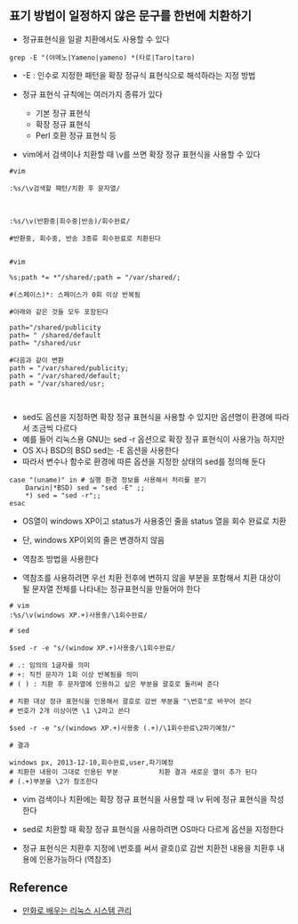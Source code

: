
## 표기 방법이 일정하지 않은 문구를 한번에 치환하기 

- 정규표현식을 일괄 치환에서도 사용할 수 있다



```
grep -E "(야메노|Yameno|yameno) *(타로|Taro|taro)

```

- -E : 인수로 지정한 패턴을 확장 정규식 표현식으로 해석하라는 지정 방법


- 정규 표현식 규칙에는 여러가지 종류가 있다
    - 기본 정규 표현식
    - 확장 정규 표현식
    - Perl 호환 정규 표현식 등
    

- vim에서 검색이나 치환할 때 \v를 쓰면 확장 정규 표현식을 사용할 수 있다 

```
#vim

:%s/\v검색할 패턴/치환 후 문자열/



:%s/\v(반환중|회수중|반송)/회수완료/

#반환중, 회수중, 반송 3종류 회수완료로 치환된다 
```

```

#vim

%s;path *= *"/shared/;path = "/var/shared/;

#(스페이스)*: 스페이스가 0회 이상 반복됨

#아래와 같은 것들 모두 포함된다 

path="/shared/publicity
path= " /shared/default
path= "/shared/usr

#다음과 같이 변환
path = "/var/shared/publicity;
path = "/var/shared/default;
path = "/var/shared/usr;



```

- sed도 옵션을 지정하면 확장 정규 표현식을 사용할 수 있지만 옵션명이 환경에 따라서 조금씩 다르다
- 예를 들어 리눅스용 GNU는 sed -r 옵션으로 확장 정규 표현식이 사용가능 하지만
- OS X나 BSD의 BSD sed는 -E 옵션을 사용한다 
- 따라서 변수나 함수로 환경에 따른 옵션을 지정한 상태의 sed를 정의해 둔다 

```
case "(uname)" in # 실행 환경 정보를 사용해서 처리를 분기 
    Darwin|*BSD) sed = "sed -E" ;;
    *) sed = "sed -r";;
esac

```

- OS열이 windows XP이고 status가 사용중인 줄을 status 열을 회수 완료로 치환
- 단, windows XP이외의 줄은 변경하지 않음

- 역참조 방법을 사용한다 
- 역참조를 사용하려면 우선 치환 전후에 변하지 않을 부분을 포함해서 치환 대상이 될 문자열 전체를 나타내는 정규표현식을 만들어야 한다 

```
# vim
:%s/\v(windows XP.+)사용중/\1회수완료/

# sed

$sed -r -e "s/(window XP.+)사용중/\1회수완료/

# .: 임의의 1글자를 의미
# +: 직전 문자가 1회 이상 반복됨을 의미 
# ( ) : 치환 후 문자열에 인용하고 싶은 부분을 괄호로 둘러싸 준다 

# 치환 대상 정규 표현식을 인용해서 괄호로 감싼 부분을 "\번호"로 바꾸어 쓴다 
# 번호가 2개 이상이면 \1 \2라고 쓴다 

```

```
$sed -r -e "s/(windows XP.+)사용중 (.+)/\1회수완료\2파기예정/"

# 결과

windows px, 2013-12-10,회수완료,user,파기예정
# 치환한 내용이 그대로 인용된 부분          치환 결과 새로운 열이 추가 된다 
# (.+)부분을 \2가 참조한다 
```

- vim 검색이나 치환에는 확장 정규 표현식을 사용할 때 \v 뒤에 정규 표현식을 작성한다 


- sed로 치환할 때 확장 정규 표현식을 사용하려면 OS마다 다르게 옵션을 지정한다 



- 정규 표현식은 치환후 지정에 \번호를 써서 괄호()로 감싼 치환전 내용을 치환후 내용에 인용가능하다 (역참조)



## Reference
- [만화로 배우는 리눅스 시스템 관리](http://www.yes24.com/Product/Goods/32402055?Acode=101)
